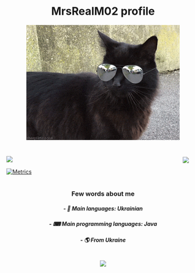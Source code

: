 <h1 align="center">MrsRealM02 profile</h1>
<p align="center">
<img width="400" src="cat.gif" alt="cat"/>
</p>

<h1 align="center"> </h1>

<a href="https://github.com/MrsRealM02">
  <img align="left" width="460" src="https://github-readme-stats.vercel.app/api?username=MrsRealM02&show_icons=true&theme=apprentice" />
</a>

<a href="https://github.com/MrsRealM02">
  <img align="center" width="330" src="https://github-readme-stats.vercel.app/api/top-langs/?username=MrsRealM02&theme=apprentice" />
</a>

[![Metrics](https://metrics.lecoq.io/MrsRealM02?template=classic&gists=1&lines=1&languages=1&notable=1&languages.limit=8&languages.threshold=0%25&languages.colors=github&languages.sections=most-used&languages.indepth=false&languages.analysis.timeout=15&languages.categories=markup%2C%20programming&languages.recent.categories=markup%2C%20programming&languages.recent.load=300&languages.recent.days=14&notable.from=organization&notable.repositories=false&notable.indepth=false&notable.types=commit&config.timezone=America%2FDenver)](https://metrics.lecoq.io/wagyourtail?template=classic&gists=1&lines=1&languages=1&notable=1&languages.limit=8&languages.threshold=0%25&languages.colors=github&languages.sections=most-used&languages.indepth=false&languages.analysis.timeout=15&languages.categories=markup%2C%20programming&languages.recent.categories=markup%2C%20programming&languages.recent.load=300&languages.recent.days=14&notable.from=organization&notable.repositories=false&notable.indepth=false&notable.types=commit&config.timezone=America%2FDenver)

<h1 align="center"> </h1>

<h3 align="center"> Few words about me </h3>
<h5 align="center"> - 💬 Main languages: Ukrainian </h5>
<h5 align="center"> - ⌨ Main programming languages: Java </h5>
<h5 align="center"> - 🌎 From Ukraine </h5>

<h1 align="center"> </h1>

<p align="center">
 <a href="https://controlc.com/25b8fde1"><img src="https://img.shields.io/badge/-Discord-lightgrey?style=flat&logo=Discord&logoColor=white" /></a>
 <br>
</p>
